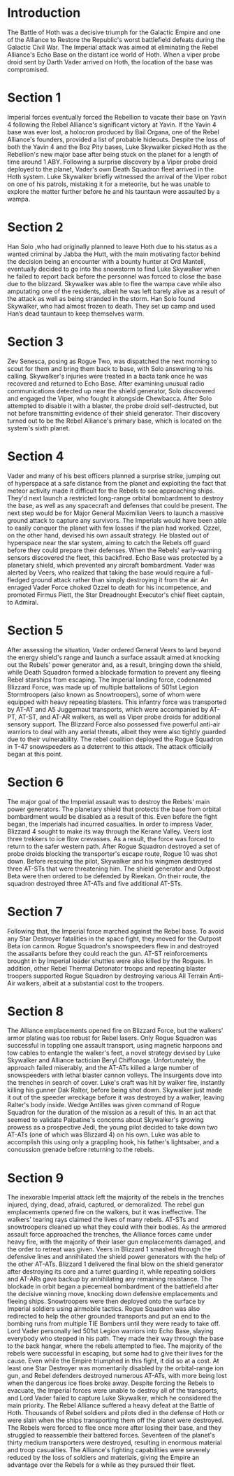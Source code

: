 # Introduction

The Battle of Hoth was a decisive triumph for the Galactic Empire and one of the Alliance to Restore the Republic's worst battlefield defeats during the Galactic Civil War.
The Imperial attack was aimed at eliminating the Rebel Alliance's Echo Base on the distant ice world of Hoth.
When a viper probe droid sent by Darth Vader arrived on Hoth, the location of the base was compromised.

# Section 1

Imperial forces eventually forced the Rebellion to vacate their base on Yavin 4 following the Rebel Alliance's significant victory at Yavin.
If the Yavin 4 base was ever lost, a holocron produced by Bail Organa, one of the Rebel Alliance's founders, provided a list of probable hideouts.
Despite the loss of both the Yavin 4 and the Boz Pity bases, Luke Skywalker picked Hoth as the Rebellion's new major base after being stuck on the planet for a length of time around 1 ABY.
Following a surprise discovery by a Viper probe droid deployed to the planet, Vader's own Death Squadron fleet arrived in the Hoth system.
Luke Skywalker briefly witnessed the arrival of the Viper robot on one of his patrols, mistaking it for a meteorite, but he was unable to explore the matter further before he and his tauntaun were assaulted by a wampa.

# Section 2

Han Solo ,who had originally planned to leave Hoth due to his status as a wanted criminal by Jabba the Hutt, with the main motivating factor behind the decision being an encounter with a bounty hunter at Ord Mantell, eventually decided to go into the snowstorm to find Luke Skywalker when he failed to report back before the personnel was forced to close the base due to the blizzard.
Skywalker was able to flee the wampa cave while also amputating one of the residents, albeit he was left barely alive as a result of the attack as well as being stranded in the storm.
Han Solo found Skywalker, who had almost frozen to death.
They set up camp and used Han’s dead tauntaun to keep themselves warm.

# Section 3

Zev Senesca, posing as Rogue Two, was dispatched the next morning to scout for them and bring them back to base, with Solo answering to his calling.
Skywalker's injuries were treated in a bacta tank once he was recovered and returned to Echo Base.
After examining unusual radio communications detected up near the shield generator, Solo discovered and engaged the Viper, who fought it alongside Chewbacca.
After Solo attempted to disable it with a blaster, the probe droid self-destructed, but not before transmitting evidence of their shield generator.
Their discovery turned out to be the Rebel Alliance's primary base, which is located on the system's sixth planet.

# Section 4

Vader and many of his best officers planned a surprise strike, jumping out of hyperspace at a safe distance from the planet and exploiting the fact that meteor activity made it difficult for the Rebels to see approaching ships.
They'd next launch a restricted long-range orbital bombardment to destroy the base, as well as any spacecraft and defenses that could be present.
The next step would be for Major General Maximilian Veers to launch a massive ground attack to capture any survivors.
The Imperials would have been able to easily conquer the planet with few losses if the plan had worked.
Ozzel, on the other hand, devised his own assault strategy.
He blasted out of hyperspace near the star system, aiming to catch the Rebels off guard before they could prepare their defenses.
When the Rebels' early-warning sensors discovered the fleet, this backfired.
Echo Base was protected by a planetary shield, which prevented any aircraft bombardment.
Vader was alerted by Veers, who realized that taking the base would require a full-fledged ground attack rather than simply destroying it from the air.
An enraged Vader Force choked Ozzel to death for his incompetence, and promoted Firmus Piett, the Star Dreadnought Executor's chief fleet captain, to Admiral.

# Section 5

After assessing the situation, Vader ordered General Veers to land beyond the energy shield's range and launch a surface assault aimed at knocking out the Rebels' power generator and, as a result, bringing down the shield, while Death Squadron formed a blockade formation to prevent any fleeing Rebel starships from escaping.
The Imperial landing force, codenamed Blizzard Force, was made up of multiple battalions of 501st Legion Stormtroopers (also known as Snowtroopers), some of whom were equipped with heavy repeating blasters.
This infantry force was transported by AT-AT and A5 Juggernaut transports, which were accompanied by AT-PT, AT-ST, and AT-AR walkers, as well as Viper probe droids for additional sensory support.
The Blizzard Force also possessed five powerful anti-air warriors to deal with any aerial threats, albeit they were also tightly guarded due to their vulnerability.
The rebel coalition deployed the Rogue Squadron in T-47 snowspeeders as a deterrent to this attack.
The attack officially began at this point.

# Section 6

The major goal of the Imperial assault was to destroy the Rebels' main power generators.
The planetary shield that protects the base from orbital bombardment would be disabled as a result of this.
Even before the fight began, the Imperials had incurred casualties.
In order to impress Vader, Blizzard 4 sought to make its way through the Kerane Valley.
Veers lost three trekkers to ice flow crevasses.
As a result, the force was forced to return to the safer western path.
After Rogue Squadron destroyed a set of probe droids blocking the transporter's escape route, Rogue 10 was shot down.
Before rescuing the pilot, Skywalker and his wingmen destroyed three AT-STs that were threatening him.
The shield generator and Outpost Beta were then ordered to be defended by Rieekan.
On their route, the squadron destroyed three AT-ATs and five additional AT-STs.

# Section 7

Following that, the Imperial force marched against the Rebel base.
To avoid any Star Destroyer fatalities in the space fight, they moved for the Outpost Beta ion cannon.
Rogue Squadron's snowspeeders flew in and destroyed the assailants before they could reach the gun.
AT-ST reinforcements brought in by Imperial loader shuttles were also killed by the Rogues.
In addition, other Rebel Thermal Detonator troops and repeating blaster troopers supported Rogue Squadron by destroying various All Terrain Anti-Air walkers, albeit at a substantial cost to the troopers.

# Section 8

The Alliance emplacements opened fire on Blizzard Force, but the walkers' armor plating was too robust for Rebel lasers.
Only Rogue Squadron was successful in toppling one assault transport, using magnetic harpoons and tow cables to entangle the walker's feet, a novel strategy devised by Luke Skywalker and Alliance tactician Beryl Chiffonage.
Unfortunately, the approach failed miserably, and the AT-ATs killed a large number of snowspeeders with lethal blaster cannon volleys.
The insurgents dove into the trenches in search of cover.
Luke's craft was hit by walker fire, instantly killing his gunner Dak Ralter, before being shot down.
Skywalker just made it out of the speeder wreckage before it was destroyed by a walker, leaving Ralter's body inside.
Wedge Antilles was given command of Rogue Squadron for the duration of the mission as a result of this.
In an act that seemed to validate Palpatine's concerns about Skywalker's growing prowess as a prospective Jedi, the young pilot decided to take down two AT-ATs (one of which was Blizzard 4) on his own.
Luke was able to accomplish this using only a grappling hook, his father's lightsaber, and a concussion grenade before returning to the rebels.

# Section 9

The inexorable Imperial attack left the majority of the rebels in the trenches injured, dying, dead, afraid, captured, or demoralized.
The rebel gun emplacements opened fire on the walkers, but it was ineffective.
The walkers' tearing rays claimed the lives of many rebels.
AT-STs and snowtroopers cleaned up what they could with their bodies.
As the armored assault force approached the trenches, the Alliance forces came under heavy fire, with the majority of their laser gun emplacements damaged, and the order to retreat was given.
Veers in Blizzard 1 smashed through the defensive lines and annihilated the shield power generators with the help of the other AT-ATs.
Blizzard 1 delivered the final blow on the shield generator after destroying its core and a turret guarding it, while repeating soldiers and AT-ARs gave backup by annihilating any remaining resistance.
The blockade in orbit began a piecemeal bombardment of the battlefield after the decisive winning move, knocking down defensive emplacements and fleeing ships.
Snowtroopers were then deployed onto the surface by Imperial soldiers using airmobile tactics.
Rogue Squadron was also redirected to help the other grounded transports and put an end to the bombing runs from multiple TIE Bombers until they were ready to take off.
Lord Vader personally led 501st Legion warriors into Echo Base, slaying everybody who stepped in his path.
They made their way through the base to the back hangar, where the rebels attempted to flee.
The majority of the rebels were successful in escaping, but some had to give their lives for the cause.
Even while the Empire triumphed in this fight, it did so at a cost.
At least one Star Destroyer was momentarily disabled by the orbital-range ion gun, and Rebel defenders destroyed numerous AT-ATs, with more being lost when the dangerous ice floes broke away.
Despite forcing the Rebels to evacuate, the Imperial forces were unable to destroy all of the transports, and Lord Vader failed to capture Luke Skywalker, which he considered the main priority.
The Rebel Alliance suffered a heavy defeat at the Battle of Hoth.
Thousands of Rebel soldiers and pilots died in the defense of Hoth or were slain when the ships transporting them off the planet were destroyed.
The Rebels were forced to flee once more after losing their base, and they struggled to reassemble their battered forces.
Seventeen of the planet's thirty medium transporters were destroyed, resulting in enormous material and troop casualties.
The Alliance's fighting capabilities were severely reduced by the loss of soldiers and materials, giving the Empire an advantage over the Rebels for a while as they pursued their fleet.
